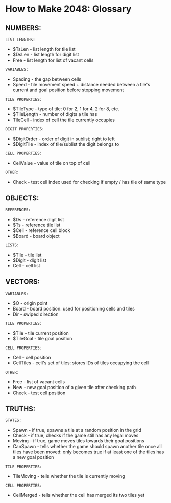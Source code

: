 # How to Make 2048: Glossary

## NUMBERS:
```LIST LENGTHS:```
- $TsLen - list length for tile list
- $DsLen - list length for digit list
- Free - list length for list of vacant cells

```VARIABLES:```
- Spacing - the gap between cells
- Speed - tile movement speed + distance needed between a tile's current and goal position before stopping movement

```TILE PROPERTIES:```
- $TileType - type of tile: 0 for 2, 1 for 4, 2 for 8, etc.
- $TileLength - number of digits a tile has
- TileCell - index of cell the tile currently occupies

```DIGIT PROPERTIES:```
- $DigitOrder - order of digit in sublist; right to left
- $DigitTile - index of tile/sublist the digit belongs to

```CELL PROPERTIES:```
- CellValue - value of tile on top of cell

```OTHER:```
- Check - test cell index used for checking if empty / has tile of same type

## OBJECTS:

```REFERENCES:```
- $Ds - reference digit list
- $Ts - reference tile list
- $Cell - reference cell block
- $Board - board object

```LISTS:```
- $Tile - tile list
- $Digit - digit list 
- Cell - cell list

## VECTORS:

```VARIABLES:```
- $O - origin point
- Board - board position: used for positioning cells and tiles
- Dir - swiped direction

```TILE PROPERTIES:```
- $Tile - tile current position
- $TileGoal - tile goal position

```CELL PROPERTIES:```
- Cell - cell position
- CellTiles - cell's set of tiles: stores IDs of tiles occupying the cell

```OTHER:```
- Free - list of vacant cells
- New - new goal position of a given tile after checking path
- Check - test cell position

## TRUTHS:

```STATES:```
- Spawn - if true, spawns a tile at a random position in the grid
- Check - if true, checks if the game still has any legal moves
- Moving - if true, game moves tiles towards their goal positions
- CanSpawn - tells whether the game should spawn another tile once all tiles have been moved: only becomes true if at least one of the tiles has a new goal position

```TILE PROPERTIES:```
- TileMoving - tells whether the tile is currently moving

```CELL PROPERTIES:```
- CellMerged - tells whether the cell has merged its two tiles yet